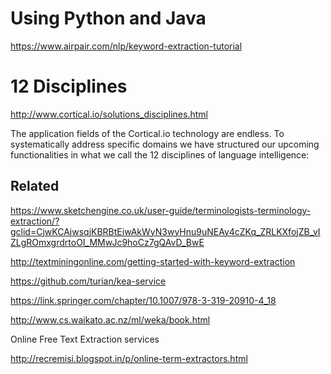 # Using Python and Java 

https://www.airpair.com/nlp/keyword-extraction-tutorial


# 12 Disciplines 

http://www.cortical.io/solutions_disciplines.html

The application fields of the Cortical.io technology are endless. To systematically address specific domains we have structured our upcoming functionalities in what we call the 12 disciplines of language intelligence:

## Related 

https://www.sketchengine.co.uk/user-guide/terminologists-terminology-extraction/?gclid=CjwKCAjwsqjKBRBtEiwAkWyN3wyHnu9uNEAy4cZKq_ZRLKXfojZB_vIZLgROmxgrdrtoOI_MMwJc9hoCz7gQAvD_BwE

http://textminingonline.com/getting-started-with-keyword-extraction

https://github.com/turian/kea-service

https://link.springer.com/chapter/10.1007/978-3-319-20910-4_18

http://www.cs.waikato.ac.nz/ml/weka/book.html

Online Free Text Extraction services 

http://recremisi.blogspot.in/p/online-term-extractors.html
